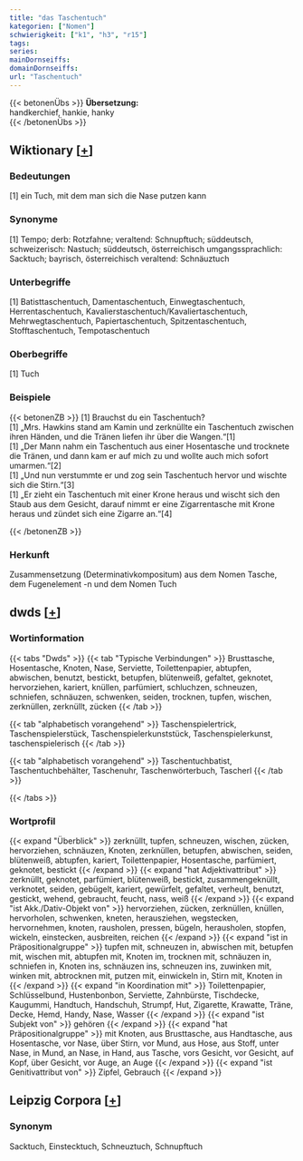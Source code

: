 ```yaml
---
title: "das Taschentuch"
kategorien: ["Nomen"]
schwierigkeit: ["k1", "h3", "r15"]
tags:
series:
mainDornseiffs:
domainDornseiffs:
url: "Taschentuch"
---
```


{{< betonenÜbs >}}
**Übersetzung:**  
handkerchief, hankie, hanky  
{{< /betonenÜbs >}}

## Wiktionary [[+](https://de.wiktionary.org/wiki/Taschentuch)]

### Bedeutungen
[1] ein Tuch, mit dem man sich die Nase putzen kann  

### Synonyme
[1] Tempo; derb: Rotzfahne; veraltend: Schnupftuch; süddeutsch, schweizerisch: Nastuch; süddeutsch, österreichisch umgangssprachlich: Sacktuch; bayrisch, österreichisch veraltend: Schnäuztuch  

### Unterbegriffe
[1] Batisttaschentuch, Damentaschentuch, Einwegtaschentuch, Herrentaschentuch, Kavalierstaschentuch/Kavaliertaschentuch, Mehrwegtaschentuch, Papiertaschentuch, Spitzentaschentuch, Stofftaschentuch, Tempotaschentuch  

### Oberbegriffe
[1] Tuch  

### Beispiele
{{< betonenZB >}}
[1] Brauchst du ein Taschentuch?  
[1] „Mrs. Hawkins stand am Kamin und zerknüllte ein Taschentuch zwischen ihren Händen, und die Tränen liefen ihr über die Wangen.“[1]  
[1] „Der Mann nahm ein Taschentuch aus einer Hosentasche und trocknete die Tränen, und dann kam er auf mich zu und wollte auch mich sofort umarmen.“[2]  
[1] „Und nun verstummte er und zog sein Taschentuch hervor und wischte sich die Stirn.“[3]  
[1] „Er zieht ein Taschentuch mit einer Krone heraus und wischt sich den Staub aus dem Gesicht, darauf nimmt er eine Zigarrentasche mit Krone heraus und zündet sich eine Zigarre an.“[4]  

{{< /betonenZB >}}
### Herkunft
Zusammensetzung (Determinativkompositum) aus dem Nomen Tasche, dem Fugenelement -n und dem Nomen Tuch  



## dwds [[+](https://www.dwds.de/wb/Taschentuch)]

### Wortinformation
{{< tabs "Dwds" >}}
{{< tab "Typische Verbindungen" >}}
Brusttasche, Hosentasche, Knoten, Nase, Serviette, Toilettenpapier, abtupfen, abwischen, benutzt, bestickt, betupfen, blütenweiß, gefaltet, geknotet, hervorziehen, kariert, knüllen, parfümiert, schluchzen, schneuzen, schniefen, schnäuzen, schwenken, seiden, trocknen, tupfen, wischen, zerknüllen, zerknüllt, zücken
{{< /tab >}}

{{< tab "alphabetisch vorangehend" >}}
Taschenspielertrick, Taschenspielerstück, Taschenspielerkunststück, Taschenspielerkunst, taschenspielerisch
{{< /tab >}}

{{< tab "alphabetisch vorangehend" >}}
Taschentuchbatist, Taschentuchbehälter, Taschenuhr, Taschenwörterbuch, Tascherl
{{< /tab >}}

{{< /tabs >}}

### Wortprofil
{{< expand "Überblick" >}} zerknüllt, tupfen, schneuzen, wischen, zücken, hervorziehen, schnäuzen, Knoten, zerknüllen, betupfen, abwischen, seiden, blütenweiß, abtupfen, kariert, Toilettenpapier, Hosentasche, parfümiert, geknotet, bestickt {{< /expand >}}
{{< expand "hat Adjektivattribut" >}} zerknüllt, geknotet, parfümiert, blütenweiß, bestickt, zusammengeknüllt, verknotet, seiden, gebügelt, kariert, gewürfelt, gefaltet, verheult, benutzt, gestickt, wehend, gebraucht, feucht, nass, weiß {{< /expand >}}
{{< expand "ist Akk./Dativ-Objekt von" >}} hervorziehen, zücken, zerknüllen, knüllen, hervorholen, schwenken, kneten, herausziehen, wegstecken, hervornehmen, knoten, rausholen, pressen, bügeln, herausholen, stopfen, wickeln, einstecken, ausbreiten, reichen {{< /expand >}}
{{< expand "ist in Präpositionalgruppe" >}} tupfen mit, schneuzen in, abwischen mit, betupfen mit, wischen mit, abtupfen mit, Knoten im, trocknen mit, schnäuzen in, schniefen in, Knoten ins, schnäuzen ins, schneuzen ins, zuwinken mit, winken mit, abtrocknen mit, putzen mit, einwickeln in, Stirn mit, Knoten in {{< /expand >}}
{{< expand "in Koordination mit" >}} Toilettenpapier, Schlüsselbund, Hustenbonbon, Serviette, Zahnbürste, Tischdecke, Kaugummi, Handtuch, Handschuh, Strumpf, Hut, Zigarette, Krawatte, Träne, Decke, Hemd, Handy, Nase, Wasser {{< /expand >}}
{{< expand "ist Subjekt von" >}} gehören {{< /expand >}}
{{< expand "hat Präpositionalgruppe" >}} mit Knoten, aus Brusttasche, aus Handtasche, aus Hosentasche, vor Nase, über Stirn, vor Mund, aus Hose, aus Stoff, unter Nase, in Mund, an Nase, in Hand, aus Tasche, vors Gesicht, vor Gesicht, auf Kopf, über Gesicht, vor Auge, an Auge {{< /expand >}}
{{< expand "ist Genitivattribut von" >}} Zipfel, Gebrauch {{< /expand >}}

## Leipzig Corpora [[+](https://corpora.uni-leipzig.de/en/res?word=Taschentuch&corpusId=deu_newscrawl-public_2018)]


### Synonym
Sacktuch, Einstecktuch, Schneuztuch, Schnupftuch

